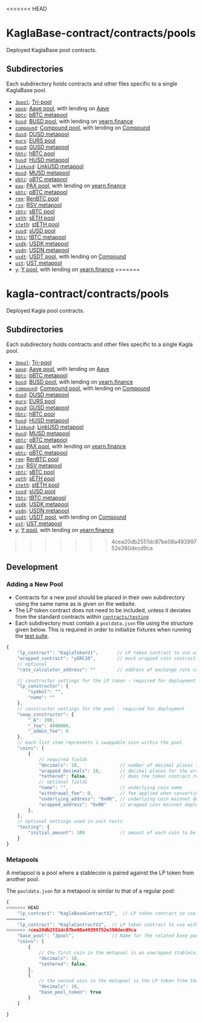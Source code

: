<<<<<<< HEAD
# KaglaBase-contract/contracts/pools

Deployed KaglaBase pool contracts.

## Subdirectories

Each subdirectory holds contracts and other files specific to a single KaglaBase pool.

* [`3pool`](3pool): [Tri-pool](https://www.KaglaBase.fi/3pool)
* [`aave`](aave): [Aave pool](https://www.KaglaBase.fi/aave), with lending on [Aave](https://www.aave.com/)
* [`bbtc`](bbtc): [bBTC metapool](https://www.KaglaBase.fi/bbtc)
* [`busd`](busd): [BUSD pool](https://www.KaglaBase.fi/busd), with lending on [yearn.finance](https://yearn.finance/)
* [`compound`](compound): [Compound pool](https://www.KaglaBase.fi/compound), with lending on [Compound](https://compound.finance/)
* [`dusd`](dusd): [DUSD metapool](https://www.KaglaBase.fi/dusd)
* [`eurs`](eurs): [EURS pool](https://www.KaglaBase.fi/eurs)
* [`gusd`](gusd): [GUSD metapool](https://www.KaglaBase.fi/gusd)
* [`hbtc`](hbtc): [hBTC pool](https://www.KaglaBase.fi/hbtc)
* [`husd`](husd): [HUSD metapool](https://www.KaglaBase.fi/husd)
* [`linkusd`](linkusd): [LinkUSD metapool](https://www.KaglaBase.fi/linkusd)
* [`musd`](musd): [MUSD metapool](https://www.KaglaBase.fi/musd)
* [`obtc`](obtc): [oBTC metapool](https://www.KaglaBase.fi/obtc)
* [`pax`](pax): [PAX pool](https://www.KaglaBase.fi/pax), with lending on [yearn.finance](https://yearn.finance/)
* [`pbtc`](pbtc): [pBTC metapool](https://www.KaglaBase.fi/pbtc)
* [`ren`](ren): [RenBTC pool](https://www.KaglaBase.fi/ren)
* [`rsv`](rsv): [RSV metapool](https://www.KaglaBase.fi/rsv)
* [`sbtc`](sbtc): [sBTC pool](https://www.KaglaBase.fi/sbtc)
* [`seth`](seth): [sETH pool](https://www.KaglaBase.fi/seth)
* [`steth`](steth): [stETH pool](https://www.KaglaBase.fi/steth)
* [`susd`](susd): [sUSD pool](https://www.KaglaBase.fi/susdv2)
* [`tbtc`](tbtc): [tBTC metapool](https://www.KaglaBase.fi/tbtc)
* [`usdk`](usdk): [USDK metapool](https://www.KaglaBase.fi/usdk)
* [`usdn`](usdn): [USDN metapool](https://www.KaglaBase.fi/usdn)
* [`usdt`](usdt): [USDT pool](https://www.KaglaBase.fi/usdt), with lending on [Compound](https://compound.finance/)
* [`ust`](ust): [UST metapool](https://www.KaglaBase.fi/usdn)
* [`y`](y): [Y pool](https://www.KaglaBase.fi/y), with lending on [yearn.finance](https://yearn.finance/)
=======
# kagla-contract/contracts/pools

Deployed Kagla pool contracts.

## Subdirectories

Each subdirectory holds contracts and other files specific to a single Kagla pool.

* [`3pool`](3pool): [Tri-pool](https://www.kagla.finance/3pool)
* [`aave`](aave): [Aave pool](https://www.kagla.finance/aave), with lending on [Aave](https://www.aave.com/)
* [`bbtc`](bbtc): [bBTC metapool](https://www.kagla.finance/bbtc)
* [`busd`](busd): [BUSD pool](https://www.kagla.finance/busd), with lending on [yearn.finance](https://yearn.finance/)
* [`compound`](compound): [Compound pool](https://www.kagla.finance/compound), with lending on [Compound](https://compound.finance/)
* [`dusd`](dusd): [DUSD metapool](https://www.kagla.finance/dusd)
* [`eurs`](eurs): [EURS pool](https://www.kagla.finance/eurs)
* [`gusd`](gusd): [GUSD metapool](https://www.kagla.finance/gusd)
* [`hbtc`](hbtc): [hBTC pool](https://www.kagla.finance/hbtc)
* [`husd`](husd): [HUSD metapool](https://www.kagla.finance/husd)
* [`linkusd`](linkusd): [LinkUSD metapool](https://www.kagla.finance/linkusd)
* [`musd`](musd): [MUSD metapool](https://www.kagla.finance/musd)
* [`obtc`](obtc): [oBTC metapool](https://www.kagla.finance/obtc)
* [`pax`](pax): [PAX pool](https://www.kagla.finance/pax), with lending on [yearn.finance](https://yearn.finance/)
* [`pbtc`](pbtc): [pBTC metapool](https://www.kagla.finance/pbtc)
* [`ren`](ren): [RenBTC pool](https://www.kagla.finance/ren)
* [`rsv`](rsv): [RSV metapool](https://www.kagla.finance/rsv)
* [`sbtc`](sbtc): [sBTC pool](https://www.kagla.finance/sbtc)
* [`seth`](seth): [sETH pool](https://www.kagla.finance/seth)
* [`steth`](steth): [stETH pool](https://www.kagla.finance/steth)
* [`susd`](susd): [sUSD pool](https://www.kagla.finance/susdv2)
* [`tbtc`](tbtc): [tBTC metapool](https://www.kagla.finance/tbtc)
* [`usdk`](usdk): [USDK metapool](https://www.kagla.finance/usdk)
* [`usdn`](usdn): [USDN metapool](https://www.kagla.finance/usdn)
* [`usdt`](usdt): [USDT pool](https://www.kagla.finance/usdt), with lending on [Compound](https://compound.finance/)
* [`ust`](ust): [UST metapool](https://www.kagla.finance/usdn)
* [`y`](y): [Y pool](https://www.kagla.finance/y), with lending on [yearn.finance](https://yearn.finance/)
>>>>>>> 4cea20db2551dc87be08a49399752e380decd9ca

## Development

### Adding a New Pool

* Contracts for a new pool should be placed in their own subdirectory using the same name as is given on the website.
* The LP token contract does not need to be included, unless it deviates from the standard contracts within [`contracts/testing`](../testing)
* Each subdirectory must contain a `pooldata.json` file using the structure given below. This is required in order to initialize fixtures when running the [test suite](../../tests).

```js
{
    "lp_contract": "KaglaTokenV1",       // LP token contract to use with this pool, from `contracts/tokens`
    "wrapped_contract": "yERC20",        // mock wrapped coin contract to use, from `contracts/testing`
    // optional
    "rate_calculator_address": ""        // address of exchange rate calculator for with unique pool logic

    // constructor settings for the LP token - required for deployment
    "lp_constructor": {
        "symbol": "",
        "name": ""
    },
    // constructor settings for the pool - required for deployment
    "swap_constructor": {
        "_A": 200,
        "_fee": 4000000,
        "_admin_fee": 0
    },
    // each list item represents 1 swappable coin within the pool
    "coins": [
        {
            // required fields
            "decimals": 18,               // number of decimal places for the underlying coin - omit if no underlying
            "wrapped_decimals": 18,       // decimal places for the wrapped coin - omit if no wrapping
            "tethered": false,            // does the token contract return `None` on a successful transfer/approve?
            // optional fields
            "name": "",                   // underlying coin name
            "withdrawal_fee": 0,          // fee applied when converting wrapped to underlying, expressed in bps
            "underlying_address": "0x00", // underlying coin mainnet deployment address, used in forked tests
            "wrapped_address": "0x00"     // wrapped coin mainnet deployment address
        },
    ],
    // optional settings used in unit tests
    "testing": {
        "initial_amount": 100             // amount of each coin to be added as initial liquidity
    }
}
```

### Metapools

A metapool is a pool where a stablecoin is paired against the LP token from another pool.

The `pooldata.json` for a metapool is similar to that of a regular pool:

```js
{
<<<<<<< HEAD
    "lp_contract": "KaglaBaseContractV2",  // LP token contract to use with this pool, from `contracts/tokens`
=======
    "lp_contract": "KaglaContractV2",  // LP token contract to use with this pool, from `contracts/tokens`
>>>>>>> 4cea20db2551dc87be08a49399752e380decd9ca
    "base_pool": "3pool",              // Name for the related base pool
    "coins": [
        {
            // the first coin in the metapool is an unwrapped stablecoin
            "decimals": 18,
            "tethered": false,
        },
        {
            // the second coin in the metapool is the LP token from the base pool
            "decimals": 18,
            "base_pool_token": true
        }
    ]

}
```
